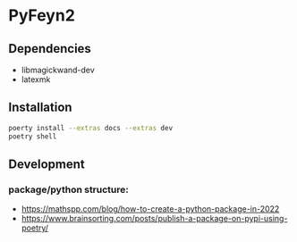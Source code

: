# PyFeyn2

## Dependencies

* libmagickwand-dev
* latexmk

## Installation

```sh
poerty install --extras docs --extras dev
poetry shell
```

## Development


### package/python structure:

* https://mathspp.com/blog/how-to-create-a-python-package-in-2022
* https://www.brainsorting.com/posts/publish-a-package-on-pypi-using-poetry/

